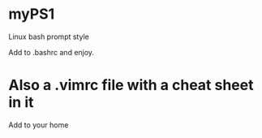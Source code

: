 # myPS1
Linux bash prompt style


Add to .bashrc and enjoy.


# Also a .vimrc file with a cheat sheet in it
Add to your home
